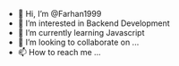 - 👋 Hi, I’m @Farhan1999
- 👀 I’m interested in Backend Development
- 🌱 I’m currently learning Javascript
- 💞️ I’m looking to collaborate on ...
- 📫 How to reach me ...

<!---
Farhan666/Farhan666 is a ✨ special ✨ repository because its `README.md` (this file) appears on your GitHub profile.
You can click the Preview link to take a look at your changes.
--->
